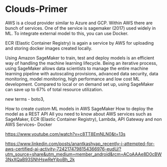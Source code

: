 # Clouds-Primer

AWS is a cloud provider similar to Azure and GCP. Within AWS there are bunch of services. One of the service is sagemaker (2017) used widely in ML. To integrate external model to this, you can use Docker.

ECR (Elastic Container Registry) is again a service by AWS for uploading and storing docker images created locally.

Using Amazon SageMaker to train, test and deploy models is an efficient way of handling the machine learning lifecycle. Being an iterative process, using SageMaker allows data scientists to manage the entire machine learning pipeline with autoscaling provisions, advanced data security, data monitoring, model monitoring, high performance and low cost ML development. Compared to local or on demand set up, using SageMaker can save up to 67% of total resource utilization.

new terms - boto3, 

How to create custom ML models in AWS SageMaker
How to deploy the model as a REST API
All you need to know about AWS services such as SageMaker, ECR (Elastic Container Registry), Lambda, API Gateway and non AWS Services- Docker

https://www.youtube.com/watch?v=c8TT8EmNLN0&t=13s

https://www.linkedin.com/posts/anantkashyap_recently-i-attempted-for-aws-certified-ai-activity-7242174798154366976-eudU/?utm_source=share&utm_medium=member_android&rcm=ACoAAAe8D0cBW3NxXQaB93SNhHswReYjboBh_2k
